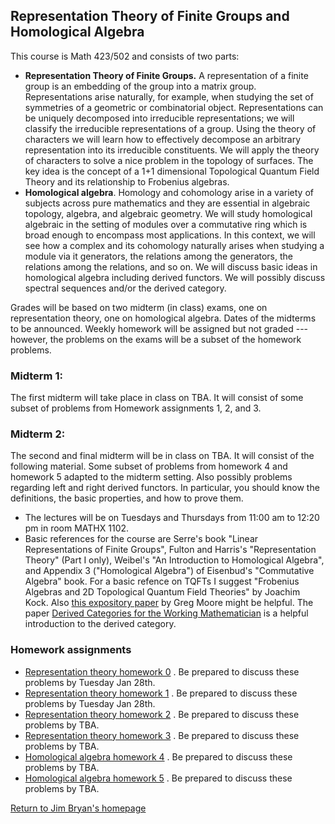 ## Representation Theory of Finite Groups and Homological Algebra

This course is Math 423/502 and consists of two parts:

  * **Representation Theory of Finite Groups.** A representation of a finite group is an embedding of the group into a matrix group. Representations arise naturally, for example, when studying the set of symmetries of a geometric or combinatorial object. Representations can be uniquely decomposed into irreducible representations; we will classify the irreducible representations of a group. Using the theory of characters we will learn how to effectively decompose an arbitrary representation into its irreducible constituents. We will apply the theory of characters to solve a nice problem in the topology of surfaces. The key idea is the concept of a 1+1 dimensional Topological Quantum Field Theory and its relationship to Frobenius algebras.
  * **Homological algebra**. Homology and cohomology arise in a variety of subjects across pure mathematics and they are essential in  algebraic topology, algebra, and algebraic geometry. We will study homological algebraic in the setting of modules over a commutative ring which is broad enough to encompass most applications. In this context, we will see how a complex and its cohomology naturally arises when studying a module via it generators, the relations among the generators, the relations among the relations, and so on. We will discuss basic ideas in homological algebra including derived functors. We will possibly discuss spectral sequences and/or the derived category.

Grades will be based on two midterm (in class) exams, one on representation theory, one on homological algebra. Dates of the midterms to be announced. Weekly homework will be assigned but not graded --- however, the problems on the exams will be a subset of the homework problems. 

### Midterm 1:
The first midterm will take place in class on TBA. It will consist of some subset of problems from Homework assignments 1, 2, and 3. 
  
### Midterm 2:
The second and final midterm will be in class on TBA. It will consist of the following material. Some subset of problems from homework 4 and homework 5 adapted to the midterm setting. Also possibly problems regarding left and right derived functors. In particular, you should know the definitions, the basic properties, and how to prove them. 

  * The lectures will be on Tuesdays and Thursdays from 11:00 am to 12:20 pm in room MATHX 1102.
  * Basic references for the course are Serre's book "Linear Representations of Finite Groups", Fulton and Harris's "Representation Theory" (Part I only), Weibel's "An Introduction to Homological Algebra", and Appendix 3 ("Homological Algebra") of Eisenbud's "Commutative Algebra" book. For a basic refence on TQFTs I suggest "Frobenius Algebras and 2D Topological Quantum Field Theories" by Joachim Kock. Also [this expository paper](http://www.physics.rutgers.edu/~gmoore/695Fall2015/TopologicalFieldTheory.pdf) by Greg Moore might be helpful. The paper [Derived Categories for the Working Mathematician](https://arxiv.org/abs/math/0001045) is a helpful introduction to the derived category. 

  
### Homework assignments

  * [Representation theory homework 0](https://jbryanvancouver.github.io/math-423-502/HW0.pdf) . Be prepared to discuss these problems by Tuesday Jan 28th. 
  * [Representation theory homework 1](https://jbryanvancouver.github.io/math-423-502/homework.pdf) . Be prepared to discuss these problems by Tuesday Jan 28th. 
  * [Representation theory homework 2](https://jbryanvancouver.github.io/math-423-502/homework2.pdf) . Be prepared to discuss these problems by TBA. 
  * [Representation theory homework 3](https://jbryanvancouver.github.io/math-423-502/homework3.pdf) . Be prepared to discuss these problems by TBA. 
  * [Homological algebra homework 4](https://jbryanvancouver.github.io/math-423-502/HW4.pdf) . Be prepared to discuss these problems by TBA. 
  * [Homological algebra homework 5](https://jbryanvancouver.github.io/math-423-502/HW5.pdf) . Be prepared to discuss these problems by TBA.
 
  [Return to Jim Bryan's homepage](https://www.math.ubc.ca/~jbryan)

